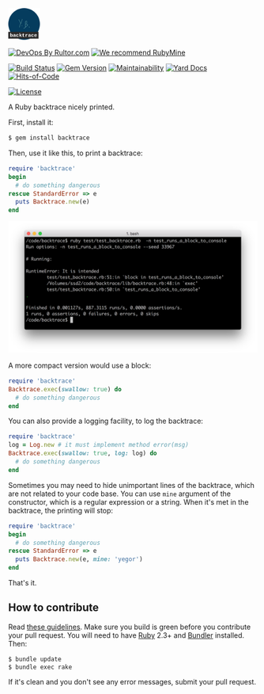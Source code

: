 <img src="/logo.svg" width="64px" height="64px"/>

[![DevOps By Rultor.com](http://www.rultor.com/b/yegor256/backtrace)](http://www.rultor.com/p/yegor256/backtrace)
[![We recommend RubyMine](https://www.elegantobjects.org/rubymine.svg)](https://www.jetbrains.com/ruby/)

[![Build Status](https://travis-ci.org/yegor256/backtrace.svg)](https://travis-ci.org/yegor256/backtrace)
[![Gem Version](https://badge.fury.io/rb/backtrace.svg)](http://badge.fury.io/rb/backtrace)
[![Maintainability](https://api.codeclimate.com/v1/badges/0296baf81e86b90fba70/maintainability)](https://codeclimate.com/github/yegor256/backtrace/maintainability)
[![Yard Docs](http://img.shields.io/badge/yard-docs-blue.svg)](http://rubydoc.info/github/yegor256/backtrace/master/frames)
[![Hits-of-Code](https://hitsofcode.com/github/yegor256/backtrace)](https://hitsofcode.com/view/github/yegor256/backtrace)

[![License](https://img.shields.io/badge/license-MIT-green.svg)](https://github.com/yegor256/backtrace/blob/master/LICENSE.txt)

A Ruby backtrace nicely printed.

First, install it:

```bash
$ gem install backtrace
```

Then, use it like this, to print a backtrace:

```ruby
require 'backtrace'
begin
  # do something dangerous
rescue StandardError => e
  puts Backtrace.new(e)
end
```

![screenshot](https://raw.githubusercontent.com/yegor256/backtrace/master/screenshot.png)

A more compact version would use a block:

```ruby
require 'backtrace'
Backtrace.exec(swallow: true) do
  # do something dangerous
end
```

You can also provide a logging facility, to log the backtrace:

```ruby
require 'backtrace'
log = Log.new # it must implement method error(msg)
Backtrace.exec(swallow: true, log: log) do
  # do something dangerous
end
```

Sometimes you may need to hide unimportant lines of the backtrace,
which are not related to your code base. You can use `mine` argument
of the constructor, which is a regular expression or a string. When it's met
in the backtrace, the printing will stop:

```ruby
require 'backtrace'
begin
  # do something dangerous
rescue StandardError => e
  puts Backtrace.new(e, mine: 'yegor')
end
```

That's it.

## How to contribute

Read [these guidelines](https://www.yegor256.com/2014/04/15/github-guidelines.html).
Make sure you build is green before you contribute
your pull request. You will need to have [Ruby](https://www.ruby-lang.org/en/) 2.3+ and
[Bundler](https://bundler.io/) installed. Then:

```
$ bundle update
$ bundle exec rake
```

If it's clean and you don't see any error messages, submit your pull request.
